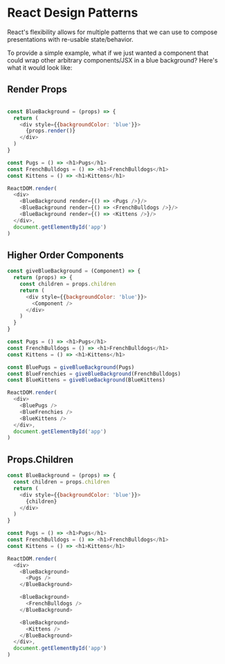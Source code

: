 # React Design Patterns

React's flexibility allows for multiple patterns that we can use to compose presentations with re-usable state/behavior.

To provide a simple example, what if we just wanted a component that could wrap other arbitrary components/JSX in a blue background? Here's what it would look like:

## Render Props

```javascript

const BlueBackground = (props) => {
  return (
    <div style={{backgroundColor: 'blue'}}>
      {props.render()}
    </div>
  )
}

const Pugs = () => <h1>Pugs</h1>
const FrenchBulldogs = () => <h1>FrenchBulldogs</h1>
const Kittens = () => <h1>Kittens</h1>

ReactDOM.render(
  <div>
    <BlueBackground render={() => <Pugs />}/>
    <BlueBackground render={() => <FrenchBulldogs />}/>
    <BlueBackground render={() => <Kittens />}/>
  </div>,
  document.getElementById('app')
)


```

## Higher Order Components

```javascript
const giveBlueBackground = (Component) => {
  return (props) => {
    const children = props.children
    return (
      <div style={{backgroundColor: 'blue'}}>
        <Component />
      </div>
    )
  }
}

const Pugs = () => <h1>Pugs</h1>
const FrenchBulldogs = () => <h1>FrenchBulldogs</h1>
const Kittens = () => <h1>Kittens</h1>

const BluePugs = giveBlueBackground(Pugs)
const BlueFrenchies = giveBlueBackground(FrenchBulldogs)
const BlueKittens = giveBlueBackground(BlueKittens)

ReactDOM.render(
  <div>
    <BluePugs />
    <BlueFrenchies />
    <BlueKittens />
  </div>,
  document.getElementById('app')
)
```

## Props.Children

```javascript
const BlueBackground = (props) => {
  const children = props.children
  return (
    <div style={{backgroundColor: 'blue'}}>
      {children}
    </div>
  )
}

const Pugs = () => <h1>Pugs</h1>
const FrenchBulldogs = () => <h1>FrenchBulldogs</h1>
const Kittens = () => <h1>Kittens</h1>

ReactDOM.render(
  <div>
    <BlueBackground>
      <Pugs />
    </BlueBackground>

    <BlueBackground>
      <FrenchBulldogs />
    </BlueBackground>

    <BlueBackground>
      <Kittens />
    </BlueBackground>
  </div>,
  document.getElementById('app')
)
```

